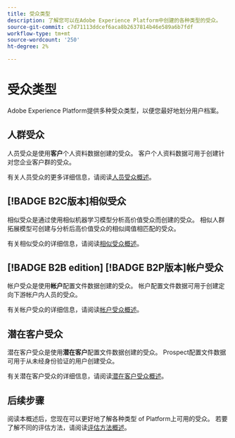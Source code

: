 ```yaml
---
title: 受众类型
description: 了解您可以在Adobe Experience Platform中创建的各种类型的受众。
source-git-commit: c7d71113ddcef6aca8b2637814b46e589a6b7fdf
workflow-type: tm+mt
source-wordcount: '250'
ht-degree: 2%

---
```



# 受众类型

Adobe Experience Platform提供多种受众类型，以便您最好地划分用户档案。

## 人群受众

人员受众是使用&#x200B;**客户**&#x200B;个人资料数据创建的受众。 客户个人资料数据可用于创建针对您企业客户群的受众。

有关人员受众的更多详细信息，请阅读[人员受众概述](./people-audiences.md)。

## [!BADGE B2C版本]相似受众

相似受众是通过使用相似机器学习模型分析高价值受众而创建的受众。 相似人群拓展模型可创建与分析后高价值受众的相似阈值相匹配的受众。

有关相似受众的详细信息，请阅读[相似受众概述](./lookalike-audiences.md)。

## [!BADGE B2B edition] [!BADGE B2P版本]帐户受众

帐户受众是使用&#x200B;**帐户**&#x200B;配置文件数据创建的受众。 帐户配置文件数据可用于创建定向下游帐户内人员的受众。

有关帐户受众的详细信息，请阅读[帐户受众概述](./account-audiences.md)。

## 潜在客户受众

潜在客户受众是使用&#x200B;**潜在客户**&#x200B;配置文件数据创建的受众。 Prospect配置文件数据可用于从未经身份验证的用户创建受众。

有关潜在客户受众的详细信息，请阅读[潜在客户受众概述](./prospect-audiences.md)。

## 后续步骤

阅读本概述后，您现在可以更好地了解各种类型 of Platform上可用的受众。 若要了解不同的评估方法，请阅读[评估方法概述](../methods/overview.md)。
